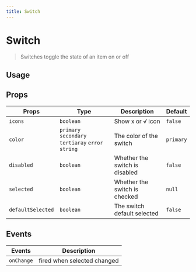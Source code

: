 ```yaml
---
title: Switch
---
```


# Switch

> Switches toggle the state of an item on or off

## Usage

<usage name="switch"></usage>

## Props

| Props             | Type                                               | Description                    | Default   |
| ----------------- | -------------------------------------------------- | ------------------------------ | --------- |
| `icons`           | `boolean`                                          | Show x or √ icon               | `false`   |
| `color`           | `primary` `secondary` `tertiaray` `error` `string` | The color of the switch        | `primary` |
| `disabled`        | `boolean`                                          | Whether the switch is disabled | `false`   |
| `selected`        | `boolean`                                          | Whether the switch is checked  | `null`    |
| `defaultSelected` | `boolean`                                          | The switch default selected    | `false`   |

## Events

| Events     | Description                 |
| ---------- | --------------------------- |
| `onChange` | fired when selected changed |
